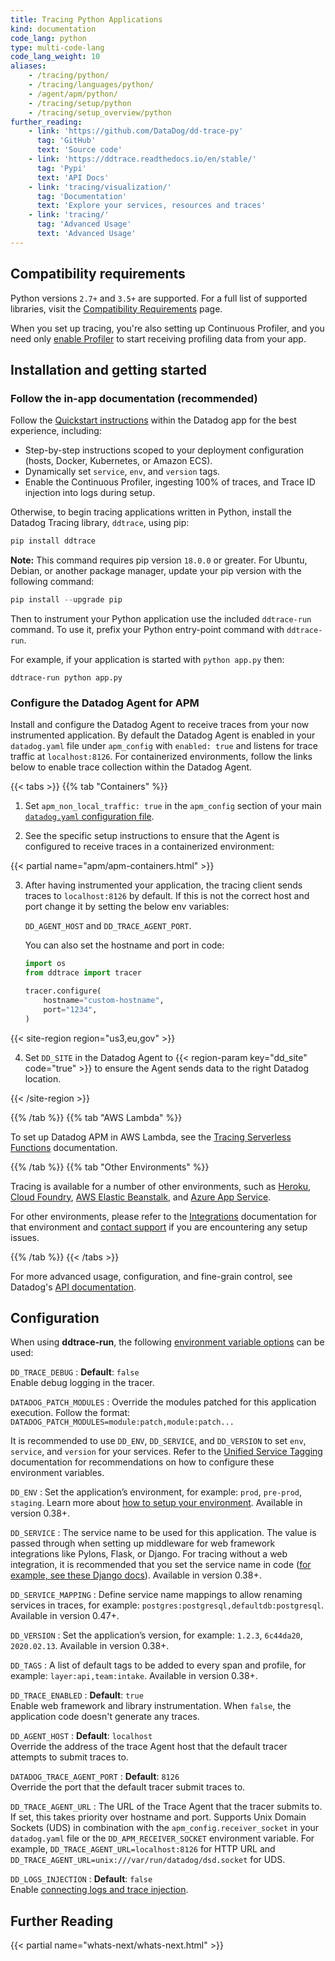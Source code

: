 ```yaml
---
title: Tracing Python Applications
kind: documentation
code_lang: python
type: multi-code-lang
code_lang_weight: 10
aliases:
    - /tracing/python/
    - /tracing/languages/python/
    - /agent/apm/python/
    - /tracing/setup/python
    - /tracing/setup_overview/python
further_reading:
    - link: 'https://github.com/DataDog/dd-trace-py'
      tag: 'GitHub'
      text: 'Source code'
    - link: 'https://ddtrace.readthedocs.io/en/stable/'
      tag: 'Pypi'
      text: 'API Docs'
    - link: 'tracing/visualization/'
      tag: 'Documentation'
      text: 'Explore your services, resources and traces'
    - link: 'tracing/'
      tag: 'Advanced Usage'
      text: 'Advanced Usage'
---
```

## Compatibility requirements

Python versions `2.7+` and `3.5+` are supported.  For a full list of supported libraries, visit the [Compatibility Requirements][1] page.

When you set up tracing, you're also setting up Continuous Profiler, and you need only [enable Profiler][2] to start receiving profiling data from your app.

## Installation and getting started

### Follow the in-app documentation (recommended)

Follow the [Quickstart instructions][3] within the Datadog app for the best experience, including:

- Step-by-step instructions scoped to your deployment configuration (hosts, Docker, Kubernetes, or Amazon ECS).
- Dynamically set `service`, `env`, and `version` tags.
- Enable the Continuous Profiler, ingesting 100% of traces, and Trace ID injection into logs during setup.

Otherwise, to begin tracing applications written in Python, install the Datadog Tracing library, `ddtrace`, using pip:

```python
pip install ddtrace
```

**Note:** This command requires pip version `18.0.0` or greater.  For Ubuntu, Debian, or another package manager, update your pip version with the following command:

```python
pip install --upgrade pip
```

Then to instrument your Python application use the included `ddtrace-run` command. To use it, prefix your Python entry-point command with `ddtrace-run`.

For example, if your application is started with `python app.py` then:

```shell
ddtrace-run python app.py
```

### Configure the Datadog Agent for APM

Install and configure the Datadog Agent to receive traces from your now instrumented application. By default the Datadog Agent is enabled in your `datadog.yaml` file under `apm_config` with `enabled: true` and listens for trace traffic at `localhost:8126`. For containerized environments, follow the links below to enable trace collection within the Datadog Agent.

{{< tabs >}}
{{% tab "Containers" %}}

1. Set `apm_non_local_traffic: true` in the `apm_config` section of your main [`datadog.yaml` configuration file][1].

2. See the specific setup instructions to ensure that the Agent is configured to receive traces in a containerized environment:

{{< partial name="apm/apm-containers.html" >}}
</br>

3. After having instrumented your application, the tracing client sends traces to `localhost:8126` by default.  If this is not the correct host and port change it by setting the below env variables:

    `DD_AGENT_HOST` and `DD_TRACE_AGENT_PORT`.

    You can also set the hostname and port in code:

    ```python
    import os
    from ddtrace import tracer

    tracer.configure(
        hostname="custom-hostname",
        port="1234",
    )
    ```
{{< site-region region="us3,eu,gov" >}} 

4. Set `DD_SITE` in the Datadog Agent to {{< region-param key="dd_site" code="true" >}} to ensure the Agent sends data to the right Datadog location.

{{< /site-region >}}

[1]: /agent/guide/agent-configuration-files/#agent-main-configuration-file
{{% /tab %}}
{{% tab "AWS Lambda" %}}

To set up Datadog APM in AWS Lambda, see the [Tracing Serverless Functions][1] documentation.


[1]: /tracing/serverless_functions/
{{% /tab %}}
{{% tab "Other Environments" %}}

Tracing is available for a number of other environments, such as  [Heroku][1], [Cloud Foundry][2], [AWS Elastic Beanstalk][3], and [Azure App Service][4].

For other environments, please refer to the [Integrations][5] documentation for that environment and [contact support][6] if you are encountering any setup issues.

[1]: /agent/basic_agent_usage/heroku/#installation
[2]: /integrations/cloud_foundry/#trace-collection
[3]: /integrations/amazon_elasticbeanstalk/
[4]: /infrastructure/serverless/azure_app_services/#overview
[5]: /integrations/
[6]: /help/
{{% /tab %}}
{{< /tabs >}}

For more advanced usage, configuration, and fine-grain control, see Datadog's [API documentation][4].

## Configuration

When using **ddtrace-run**, the following [environment variable options][5] can be used:

`DD_TRACE_DEBUG`
: **Default**: `false`<br>
Enable debug logging in the tracer.

`DATADOG_PATCH_MODULES`
: Override the modules patched for this application execution. Follow the format: `DATADOG_PATCH_MODULES=module:patch,module:patch...`

It is recommended to use `DD_ENV`, `DD_SERVICE`, and `DD_VERSION` to set `env`, `service`, and `version` for your services. Refer to the [Unified Service Tagging][6] documentation for recommendations on how to configure these environment variables.

`DD_ENV`
: Set the application’s environment, for example: `prod`, `pre-prod`, `staging`. Learn more about [how to setup your environment][7]. Available in version 0.38+.

`DD_SERVICE`
: The service name to be used for this application. The value is passed through when setting up middleware for web framework integrations like Pylons, Flask, or Django. For tracing without a web integration, it is recommended that you set the service name in code ([for example, see these Django docs][8]). Available in version 0.38+.

`DD_SERVICE_MAPPING`
: Define service name mappings to allow renaming services in traces, for example: `postgres:postgresql,defaultdb:postgresql`. Available in version 0.47+.

`DD_VERSION`
: Set the application’s version, for example: `1.2.3`, `6c44da20`, `2020.02.13`. Available in version 0.38+.

`DD_TAGS`
: A list of default tags to be added to every span and profile, for example: `layer:api,team:intake`. Available in version 0.38+.

`DD_TRACE_ENABLED`
: **Default**: `true`<br>
Enable web framework and library instrumentation. When `false`, the application code doesn't generate any traces.

`DD_AGENT_HOST`
: **Default**: `localhost`<br>
Override the address of the trace Agent host that the default tracer attempts to submit traces to.

`DATADOG_TRACE_AGENT_PORT`
: **Default**: `8126`<br>
Override the port that the default tracer submit traces to.

`DD_TRACE_AGENT_URL`
: The URL of the Trace Agent that the tracer submits to. If set, this takes priority over hostname and port. Supports Unix Domain Sockets (UDS) in combination with the `apm_config.receiver_socket` in your `datadog.yaml` file or the `DD_APM_RECEIVER_SOCKET` environment variable. For example, `DD_TRACE_AGENT_URL=localhost:8126` for HTTP URL and `DD_TRACE_AGENT_URL=unix:///var/run/datadog/dsd.socket` for UDS.

`DD_LOGS_INJECTION`
: **Default**: `false`<br>
Enable [connecting logs and trace injection][9].

## Further Reading

{{< partial name="whats-next/whats-next.html" >}}

[1]: /tracing/compatibility_requirements/python
[2]: /tracing/profiler/enabling/?tab=python
[3]: https://app.datadoghq.com/apm/docs
[4]: https://ddtrace.readthedocs.io/en/stable/
[5]: https://ddtrace.readthedocs.io/en/stable/advanced_usage.html#ddtracerun
[6]: /getting_started/tagging/unified_service_tagging
[7]: /tracing/guide/setting_primary_tags_to_scope/
[8]: https://ddtrace.readthedocs.io/en/stable/integrations.html#django
[9]: /tracing/connect_logs_and_traces/python/

